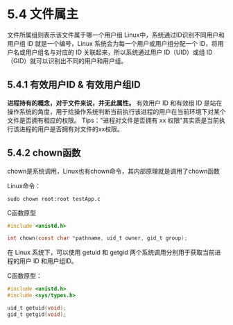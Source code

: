 # 5.4 文件属主

文件所属组则表示该文件属于哪一个用户组
Linux中，系统通过ID识别不同用户和用户组
ID 就是一个编号，Linux 系统会为每一个用户或用户组分配一个 ID，将用户名或用户组名与对应的 ID 关联起来，所以系统通过用户 ID（UID）或组 ID（GID）就可以识别出不同的用户和用户组。

## 5.4.1 有效用户ID & 有效用户组ID

<b>进程持有的概念，对于文件来说，并无此属性。</b>
有效用户 ID 和有效组 ID 是站在操作系统的角度，用于给操作系统判断当前执行该进程的用户在当前环境下对某个文件是否拥有相应的权限。
Tips："进程对文件是否拥有 xx 权限"其实质是当前执行该进程的用户是否拥有对文件的xx权限。

## 5.4.2 chown函数

chown是系统调用，Linux也有chown命令，其内部原理就是调用了chown函数

Linux命令：
```
sudo chown root:root testApp.c
```

C函数原型
``` c
#include <unistd.h>

int chown(const char *pathname, uid_t owner, gid_t group);
```

在 Linux 系统下，可以使用 getuid 和 getgid 两个系统调用分别用于获取当前进程的用户 ID 和用户组ID。

C函数原型：
``` c
#include <unistd.h>
#include <sys/types.h>

uid_t getuid(void);
gid_t getgid(void);
```